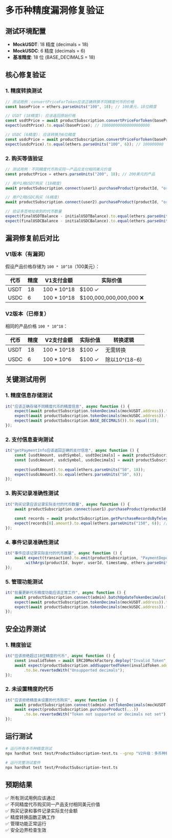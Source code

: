 # 多币种精度漏洞修复验证

## 测试环境配置

- **MockUSDT**: 18 精度 (decimals = 18)
- **MockUSDC**: 6 精度 (decimals = 6)  
- **基准精度**: 18 位 (BASE_DECIMALS = 18)

## 核心修复验证

### 1. 精度转换测试

```typescript
// 测试用例：convertPriceForToken应该正确转换不同精度代币的价格
const basePrice = ethers.parseUnits("100", 18); // 100美元，18位精度

// USDT (18精度): 应该返回原始价格
const usdtPrice = await productSubscription.convertPriceForToken(basePrice, mockUSDT.address);
expect(usdtPrice).to.equal(basePrice); // 100000000000000000000

// USDC (6精度): 应该转换为6位精度  
const usdcPrice = await productSubscription.convertPriceForToken(basePrice, mockUSDC.address);
expect(usdcPrice).to.equal(ethers.parseUnits("100", 6)); // 100000000
```

### 2. 购买等值验证

```typescript
// 测试用例：不同精度代币购买同一产品应支付相同美元价值
const productPrice = ethers.parseUnits("200", 18); // 200美元的产品

// 用户1用USDT购买 (18精度)
await productSubscription.connect(user1).purchaseProduct(productId, "order-usdt-001", mockUSDT.address, TELEGRAM_USER_ID_1);

// 用户2用USDC购买 (6精度)  
await productSubscription.connect(user2).purchaseProduct(productId, "order-usdc-001", mockUSDC.address, TELEGRAM_USER_ID_2);

// 验证多签地址收到的代币数量
expect(finalUSDTBalance - initialUSDTBalance).to.equal(ethers.parseUnits("200", 18)); // 200.000000000000000000 USDT
expect(finalUSDCBalance - initialUSDCBalance).to.equal(ethers.parseUnits("200", 6));  // 200.000000 USDC
```

## 漏洞修复前后对比

### V1版本（有漏洞）
假设产品价格存储为 `100 * 10^18`（100美元）：

| 代币 | 精度 | V1支付金额 | 实际价值 |
|------|------|------------|----------|
| USDT | 18 | 100 * 10^18 | $100 ✓ |
| USDC | 6  | 100 * 10^18 | $100,000,000,000,000 ❌ |

### V2版本（已修复）
相同的产品价格 `100 * 10^18`：

| 代币 | 精度 | V2支付金额 | 实际价值 | 转换逻辑 |
|------|------|------------|----------|----------|
| USDT | 18 | 100 * 10^18 | $100 ✓ | 无需转换 |
| USDC | 6  | 100 * 10^6  | $100 ✓ | 除以10^(18-6) |

## 关键测试用例

### 1. 精度信息存储测试
```typescript
it("应该正确存储不同精度代币的精度信息", async function () {
    expect(await productSubscription.tokenDecimals(mockUSDT.address)).to.equal(18);
    expect(await productSubscription.tokenDecimals(mockUSDC.address)).to.equal(6);
    expect(await productSubscription.BASE_DECIMALS()).to.equal(18);
});
```

### 2. 支付信息查询测试
```typescript
it("getPaymentInfo应该返回正确的支付信息", async function () {
    const [usdtAmount, usdtSymbol, usdtDecimals] = await productSubscription.getPaymentInfo(productId, mockUSDT.address);
    const [usdcAmount, usdcSymbol, usdcDecimals] = await productSubscription.getPaymentInfo(productId, mockUSDC.address);
    
    expect(usdtAmount).to.equal(ethers.parseUnits("50", 18));
    expect(usdcAmount).to.equal(ethers.parseUnits("50", 6));
});
```

### 3. 购买记录准确性测试
```typescript
it("购买记录应该记录实际支付的代币数量", async function () {
    await productSubscription.connect(user1).purchaseProduct(productId, "order-record-test", mockUSDC.address, TELEGRAM_USER_ID_1);
    
    const records = await productSubscription.getPurchaseRecordsByTelegramUserId(TELEGRAM_USER_ID_1, 1, 10);
    expect(records[0].amount).to.equal(ethers.parseUnits("150", 6)); // 实际支付的USDC数量
});
```

### 4. 事件记录准确性测试
```typescript
it("事件应该记录实际支付的代币数量", async function () {
    await expect(transaction).to.emit(productSubscription, "PaymentDeposited")
        .withArgs(productId, buyer, userId, timestamp, ethers.parseUnits("75", 18), mockUSDT.address, purchaseId);
});
```

### 5. 管理功能测试
```typescript
it("批量更新代币精度功能应该正常工作", async function () {
    await productSubscription.connect(admin).batchUpdateTokenDecimals([mockUSDT.address, mockUSDC.address]);
    expect(await productSubscription.tokenDecimals(mockUSDT.address)).to.equal(18);
    expect(await productSubscription.tokenDecimals(mockUSDC.address)).to.equal(6);
});
```

## 安全边界测试

### 1. 精度验证
```typescript
it("应该拒绝超过18位精度的代币", async function () {
    const invalidToken = await ERC20MockFactory.deploy("Invalid Token", "INVALID", 19);
    await expect(productSubscription.addSupportedToken(invalidToken.address))
        .to.be.revertedWith("Unsupported decimals");
});
```

### 2. 未设置精度的代币
```typescript
it("应该拒绝精度未设置的代币购买", async function () {
    await productSubscription.connect(admin).setTokenDecimals(mockUSDT.address, 0);
    await expect(productSubscription.purchaseProduct(...))
        .to.be.revertedWith("Token not supported or decimals not set");
});
```

## 运行测试

```bash
# 运行所有多币种精度测试
npx hardhat test test/ProductSubscription-test.ts --grep "V2升级：多币种精度处理测试"

# 运行完整测试套件
npx hardhat test test/ProductSubscription-test.ts
```

## 预期结果

✅ 所有测试用例应该通过  
✅ 不同精度代币购买同一产品支付相同美元价值  
✅ 购买记录和事件记录实际支付金额  
✅ 精度转换函数正确工作  
✅ 管理功能正常运行  
✅ 安全边界检查生效